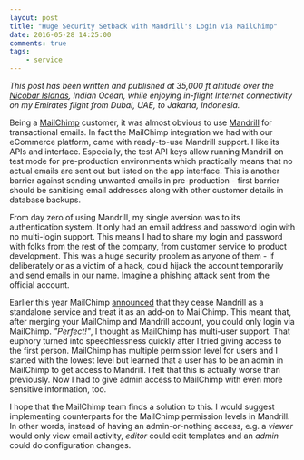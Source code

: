 ```yaml
---
layout: post
title: "Huge Security Setback with Mandrill's Login via MailChimp"
date: 2016-05-28 14:25:00
comments: true
tags:
    - service
---
```

*This post has been written and published at 35,000 ft altitude over the [Nicobar Islands](https://en.wikipedia.org/wiki/Nicobar_Islands), Indian Ocean, while enjoying in-flight Internet connectivity on my Emirates flight from Dubai, UAE, to Jakarta, Indonesia.*

Being a [MailChimp](http://mailchimp.com) customer, it was almost obvious to use [Mandrill](http://mandrill.com) for transactional emails. In fact the MailChimp integration we had with our eCommerce platform, came with ready-to-use Mandrill support. I like its APIs and interface. Especially, the test API keys allow running Mandrill on test mode for pre-production environments which practically means that no actual emails are sent out but listed on the app interface. This is another barrier against sending unwanted emails in pre-production - first barrier should be sanitising email addresses along with other customer details in database backups.

From day zero of using Mandrill, my single aversion was to its authentication system. It only had an email address and password login with no multi-login support. This means I had to share my login and password with folks from the rest of the company, from customer service to product development. This was a huge security problem as anyone of them - if deliberately or as a victim of a hack, could hijack the account temporarily and send emails in our name. Imagine a phishing attack sent from the official account.

Earlier this year MailChimp [announced](https://mandrill.zendesk.com/hc/en-us/articles/217467117) that they cease Mandrill as a standalone service and treat it as an add-on to MailChimp. This meant that, after merging your MailChimp and Mandrill account, you could only login via MailChimp. *"Perfect!"*, I thought as MailChimp has multi-user support. That euphory turned into speechlessness quickly after I tried giving access to the first person. MailChimp has multiple permission level for users and I started with the lowest level but learned that a user has to be an admin in MailChimp to get access to Mandrill. I felt that this is actually worse than previously. Now I had to give admin access to MailChimp with even more sensitive information, too.

I hope that the MailChimp team finds a solution to this. I would suggest implementing counterparts for the MailChimp permission levels in Mandrill. In other words, instead of having an admin-or-nothing access, e.g. a *viewer* would only view email activity, *editor* could edit templates and an *admin* could do configuration changes.